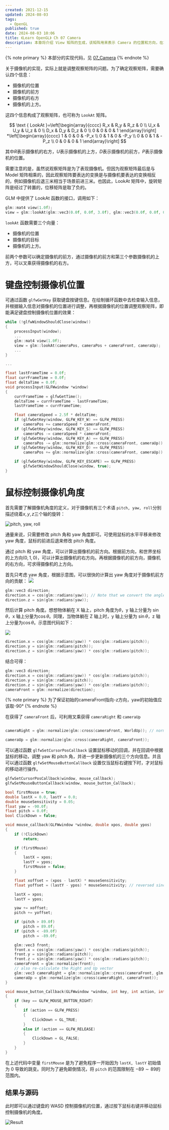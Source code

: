 ```yaml
---
created: 2021-12-15
updated: 2024-08-03
tags:
  - OpenGL
published: true
date: 2024-08-03 10:06
title: 《Learn OpenGL》 Ch 07 Camera
description: 本章将介绍 View 矩阵的生成，该矩阵用来表示 Camera 的位置和方向，在本章将使用键盘和鼠标控制 Camera 的位置和角度。
---
```


{% note primary %}
本部分的实现代码，见 [07_Camera](https://github.com/xuejiaW/LearnOpenGL/tree/main/_07_Camera)
{% endnote %}

关于摄像机的实现，实际上就是调整观察矩阵的问题。为了确定观察矩阵，需要确认四个信息：

-   摄像机的位置
-   摄像机的前方
-   摄像机的右方
-   摄像机的上方。

这四个信息构成了观察矩阵，也可称为 `LookAt` 矩阵。

$$
\text { LookAt }=\left[\begin{array}{cccc}
R_x & R_y & R_z & 0 \\
U_x & U_y & U_z & 0 \\
D_x & D_y & D_z & 0 \\
0 & 0 & 0 & 1
\end{array}\right] *\left[\begin{array}{cccc}
1 & 0 & 0 & -P_x \\
0 & 1 & 0 & -P_y \\
0 & 0 & 1 & -P_z \\
0 & 0 & 0 & 1
\end{array}\right]
$$

其中$R$表示摄像机的右方，$U$表示摄像机的上方，$D$表示摄像机的前方，$P$表示摄像机的位置。

需要注意的是，虽然说观察矩阵是为了表现摄像机。但因为观察矩阵最后是与 Model 矩阵相乘的，因此观察矩阵要表达的变换是与摄像机要表达的变换相反的，例如摄像机后退三米相当于场景前进三米。也因此，LookAt 矩阵中，旋转矩阵是经过了转置的，位移矩阵是取了负的。

GLM 中提供了 LookAt 函数的接口，调用如下：

```cpp
glm::mat4 view(1.0f);
view = glm::lookAt(glm::vec3(0.0f, 0.0f, 3.0f), glm::vec3(0.0f, 0.0f, 0.0f), glm::vec3(0.0f, 1.0f, 0.0f));
```

`lookAt` 函数需要三个向量：
- 摄像机的位置
- 摄像机的目标
- 摄像机的上方。

前两个参数可以确定摄像机的前方，通过摄像机的前方和第三个参数摄像机的上方，可以叉乘获得摄像机的右方。

# 键盘控制摄像机位置

可通过函数 `glfwGetKey` 获取键盘按键信息。在绘制循环函数中去检查输入信息，并根据输入信息对摄像机的位置进行调整，再根据摄像机的位置调整观察矩阵，即能满足键盘控制摄像机位置的效果：

```cpp
while (!glfwWindowShouldClose(window))
{
    processInput(window);
    ...
    glm::mat4 view(1.0f);
    view = glm::lookAt(cameraPos, cameraPos + cameraFront, cameraUp);
    ...
}

...

float lastFrameTime = 0.0f;
float currFrameTime = 0.0f;
float deltaTime = 0.0f;
void processInput(GLFWwindow *window)
{
    currFrameTime = glfwGetTime();
    deltaTime = currFrameTime - lastFrameTime;
    lastFrameTime = currFrameTime;

    float cameraSpeed = 2.5f * deltaTime;
    if (glfwGetKey(window, GLFW_KEY_W) == GLFW_PRESS)
        cameraPos += cameraSpeed * cameraFront;
    if (glfwGetKey(window, GLFW_KEY_S) == GLFW_PRESS)
        cameraPos -= cameraSpeed * cameraFront;
    if (glfwGetKey(window, GLFW_KEY_A) == GLFW_PRESS)
        cameraPos -= glm::normalize(glm::cross(cameraFront, cameraUp)) * cameraSpeed;
    if (glfwGetKey(window, GLFW_KEY_D) == GLFW_PRESS)
        cameraPos += glm::normalize(glm::cross(cameraFront, cameraUp)) * cameraSpeed;

    if (glfwGetKey(window, GLFW_KEY_ESCAPE) == GLFW_PRESS)
        glfwSetWindowShouldClose(window, true);
}
```

# 鼠标控制摄像机角度

首先需要了解摄像机角度的定义，对于摄像机有三个术语 `pitch, yaw, roll`分别描述绕着$x,y,z$三个轴的旋转：

![pitch, yaw, roll](/ch_07_camera/untitled.png)

通量来说，只需要修改 pitch 角和 yaw 角度即可。可使用鼠标的水平平移来修改 yaw 角度，鼠标的前进后退来修改 pitch 角度。

通过 pitch 和 yaw 角度，可以计算出摄像机的前方向。根据前方向，和世界坐标的上方向$(0,1,0)$，可以计算出摄像机的右方向。再根据摄像机的前方向，摄像机的右方向，可求得摄像机的上方向。

首先只考虑 yaw 角度，根据示意图，可以很快的计算出 yaw 角度对于摄像机前方向的贡献：
![](/ch_07_camera/untitled_1.png)

```cpp
glm::vec3 direction;
direction.x = cos(glm::radians(yaw)); // Note that we convert the angle to radians first
direction.z = sin(glm::radians(yaw));
```

然后计算 pitch 角度。想想物体躺在 X 轴上，pitch 角度为$\theta$，y 轴上分量为 $\sin\theta$，x 轴上分量为$\cos\theta$。同理，当物体躺在 Z 轴上时，y 轴上分量为 $\sin\theta$，z 轴上分量为$\cos\theta$。示意图代码如下：

![](/ch_07_camera/untitled_2.png)

```cpp
direction.x = cos(glm::radians(yaw)) * cos(glm::radians(pitch));
direction.y = sin(glm::radians(pitch));
direction.z = sin(glm::radians(yaw)) * cos(glm::radians(pitch));
```

结合可得：

```cpp
glm::vec3 direction;
direction.x = cos(glm::radians(yaw)) * cos(glm::radians(pitch));
direction.y = sin(glm::radians(pitch));
direction.z = sin(glm::radians(yaw)) * cos(glm::radians(pitch));
cameraFront = glm::normalize(direction);
```

{% note primary %}
为了保证初始的cameraFront指向-z方向，yaw的初始值应该取-90°
{% endnote %}


在获得了 `cameraFront` 后，可利用叉乘获得 `cameraRight` 和 `cameraUp`

```cpp

cameraRight = glm::normalize(glm::cross(cameraFront, WorldUp)); // normalize the vectors, because their length gets closer to 0 the more you look up or down which results in slower movement.

cameraUp = glm::normalize(glm::cross(cameraRight, cameraFront));
```

可以通过函数 `glfwSetCursorPosCallback` 设置鼠标移动的回调，并在回调中根据鼠标的移动，调整 yaw 和 pitch 角，并进一步更新摄像机的三个方向信息。并且可以通过函数 `glfwSetMouseButtonCallback` 设置仅当鼠标右键按下时，才对鼠标的移动进行操作。

```cpp
glfwSetCursorPosCallback(window, mouse_callback);
glfwSetMouseButtonCallback(window, mouse_button_Callback);

bool firstMouse = true;
double lastX = 0.0, lastY = 0.0;
double mouseSensitivity = 0.05;
float yaw = -90.0f;
float pitch = 0.0f;
bool ClickDown = false;

void mouse_callback(GLFWwindow *window, double xpos, double ypos)
{
    if (!ClickDown)
        return;

    if (firstMouse)
    {
        lastX = xpos;
        lastY = ypos;
        firstMouse = false;
    }

    float xoffset = (xpos - lastX) * mouseSensitivity;
    float yoffset = (lastY - ypos) * mouseSensitivity; // reversed since y-coordinates go from bottom to top

    lastX = xpos;
    lastY = ypos;

    yaw += xoffset;
    pitch += yoffset;

    if (pitch > 89.0f)
        pitch = 89.0f;
    if (pitch < -89.0f)
        pitch = -89.0f;

    glm::vec3 front;
    front.x = cos(glm::radians(yaw)) * cos(glm::radians(pitch));
    front.y = sin(glm::radians(pitch));
    front.z = sin(glm::radians(yaw)) * cos(glm::radians(pitch));
    cameraFront = glm::normalize(front);
    // also re-calculate the Right and Up vector
    glm::vec3 cameraRight = glm::normalize(glm::cross(cameraFront, glm::vec3(0, 1, 0))); // normalize the vectors, because their length gets closer to 0 the more you look up or down which results in slower movement.
    cameraUp = glm::normalize(glm::cross(cameraRight, cameraFront));
}

void mouse_button_Callback(GLFWwindow *window, int key, int action, int mode)
{
    if (key == GLFW_MOUSE_BUTTON_RIGHT)
    {
        if (action == GLFW_PRESS)
        {
            ClickDown = GL_TRUE;
        }
        else if (action == GLFW_RELEASE)
        {
            ClickDown = GL_FALSE;
        }
    }
}
```

在上述代码中变量 `firstMouse` 是为了避免程序一开始因为 `lastX, lastY` 初始值为 0 导致的跳变。同时为了避免颠倒情况，将 `pitch` 的范围限制在 $-89 \sim 89$的范围内。

## 结果与源码

此时即可以通过键盘的 WASD 控制摄像机的位置，通过按下鼠标右键并移动鼠标控制摄像机的角度。

![Result](/ch_07_camera/gif.gif)
